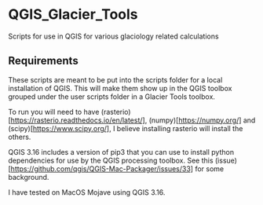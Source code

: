 # QGIS_Glacier_Tools
Scripts for use in QGIS for various glaciology related calculations

## Requirements
These scripts are meant to be put into the scripts folder for a local installation of QGIS.  This will make them show up in the QGIS toolbox grouped under the user scripts folder in a Glacier Tools toolbox.

To run you will need to have (rasterio)[https://rasterio.readthedocs.io/en/latest/], (numpy)[https://numpy.org/] and (scipy)[https://www.scipy.org/], I believe installing rasterio will install the others.

QGIS 3.16 includes a version of pip3 that you can use to install python dependencies for use by the QGIS processing toolbox.  See this (issue)[https://github.com/qgis/QGIS-Mac-Packager/issues/33] for some background.  

I have tested on MacOS Mojave using QGIS 3.16.
